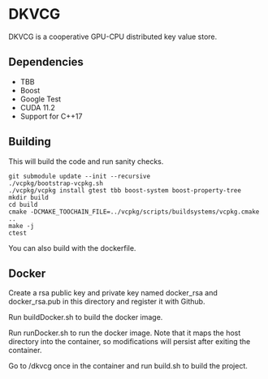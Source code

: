# DKVCG

DKVCG is a cooperative GPU-CPU distributed key value store.

## Dependencies

- TBB
- Boost
- Google Test
- CUDA 11.2
- Support for C++17

## Building

This will build the code and run sanity checks.

```shell
git submodule update --init --recursive
./vcpkg/bootstrap-vcpkg.sh
./vcpkg/vcpkg install gtest tbb boost-system boost-property-tree
mkdir build
cd build
cmake -DCMAKE_TOOCHAIN_FILE=../vcpkg/scripts/buildsystems/vcpkg.cmake ..
make -j
ctest
```

You can also build with the dockerfile.

## Docker

Create a rsa public key and private key named docker_rsa and docker_rsa.pub in this directory and
register it with Github.

Run buildDocker.sh to build the docker image.

Run runDocker.sh to run the docker image. Note that it maps the host directory into the container,
so modifications will persist after exiting the container.

Go to /dkvcg once in the container and run build.sh to build the project.
